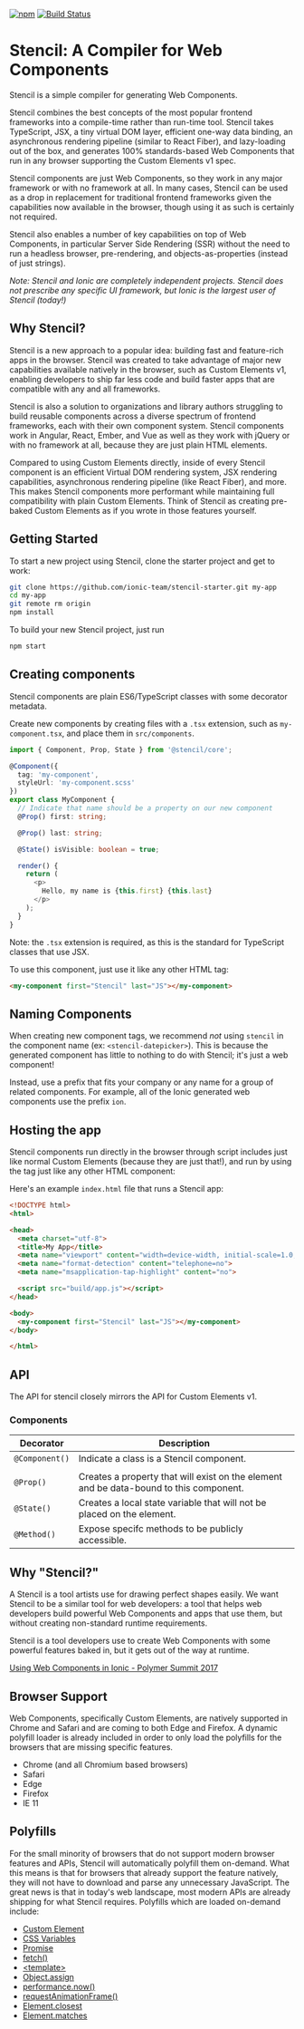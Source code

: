 [![npm][npm-badge]][npm-badge-url]
[![Build Status][circle-badge]][circle-badge-url]
# Stencil: A Compiler for Web Components

Stencil is a simple compiler for generating Web Components.

Stencil combines the best concepts of the most popular frontend frameworks into a compile-time rather than run-time tool.  Stencil takes TypeScript, JSX, a tiny virtual DOM layer, efficient one-way data binding, an asynchronous rendering pipeline (similar to React Fiber), and lazy-loading out of the box, and generates 100% standards-based Web Components that run in any browser supporting the Custom Elements v1 spec.

Stencil components are just Web Components, so they work in any major framework or with no framework at all. In many cases, Stencil can be used as a drop in replacement for traditional frontend frameworks given the capabilities now available in the browser, though using it as such is certainly not required.

Stencil also enables a number of key capabilities on top of Web Components, in particular Server Side Rendering (SSR) without the need to run a headless browser, pre-rendering, and objects-as-properties (instead of just strings).

*Note: Stencil and Ionic are completely independent projects. Stencil does not prescribe any specific UI framework, but Ionic is the largest user of Stencil (today!)*

## Why Stencil?

Stencil is a new approach to a popular idea: building fast and feature-rich apps in the browser. Stencil was created to take advantage of major new capabilities available natively in the browser, such as Custom Elements v1, enabling developers to ship far less code and build faster apps that are compatible with any and all frameworks.

Stencil is also a solution to organizations and library authors struggling to build reusable components across a diverse spectrum of frontend frameworks, each with their own component system. Stencil components work in Angular, React, Ember, and Vue as well as they work with jQuery or with no framework at all, because they are just plain HTML elements.

Compared to using Custom Elements directly, inside of every Stencil component is an efficient Virtual DOM rendering system, JSX rendering capabilities, asynchronous rendering pipeline (like React Fiber), and more. This makes Stencil components more performant while maintaining full compatibility with plain Custom Elements. Think of Stencil as creating pre-baked Custom Elements as if you wrote in those features yourself.

## Getting Started

To start a new project using Stencil, clone the starter project and get to work:

```bash
git clone https://github.com/ionic-team/stencil-starter.git my-app
cd my-app
git remote rm origin
npm install
```

To build your new Stencil project, just run

```bash
npm start
```


## Creating components

Stencil components are plain ES6/TypeScript classes with some decorator metadata.

Create new components by creating files with a `.tsx` extension, such as `my-component.tsx`, and place them in `src/components`.

```typescript
import { Component, Prop, State } from '@stencil/core';

@Component({
  tag: 'my-component',
  styleUrl: 'my-component.scss'
})
export class MyComponent {
  // Indicate that name should be a property on our new component
  @Prop() first: string;

  @Prop() last: string;

  @State() isVisible: boolean = true;

  render() {
    return (
      <p>
        Hello, my name is {this.first} {this.last}
      </p>
    );
  }
}
```

Note: the `.tsx` extension is required, as this is the standard for TypeScript classes that use JSX.

To use this component, just use it like any other HTML tag:

```html
<my-component first="Stencil" last="JS"></my-component>
```

## Naming Components

When creating new component tags, we recommend _not_ using `stencil` in the component name (ex: `<stencil-datepicker>`). This is because the generated component has little to nothing to do with Stencil; it's just a web component!

Instead, use a prefix that fits your company or any name for a group of related components. For example, all of the Ionic generated web components use the prefix `ion`.

## Hosting the app

Stencil components run directly in the browser through script includes just like normal Custom Elements (because they are just that!), and run by using the tag just like any other HTML component:

Here's an example `index.html` file that runs a Stencil app:

```html
<!DOCTYPE html>
<html>

<head>
  <meta charset="utf-8">
  <title>My App</title>
  <meta name="viewport" content="width=device-width, initial-scale=1.0, minimum-scale=1.0, maximum-scale=1.0, user-scalable=no">
  <meta name="format-detection" content="telephone=no">
  <meta name="msapplication-tap-highlight" content="no">

  <script src="build/app.js"></script>
</head>

<body>
  <my-component first="Stencil" last="JS"></my-component>
</body>

</html>
```

## API

The API for stencil closely mirrors the API for Custom Elements v1.

### Components

| Decorator      | Description                             |
| -------------- | ---                                     |
| `@Component()` | Indicate a class is a Stencil component. |
|                |                                         |
| `@Prop()`      | Creates a property that will exist on the element and be data-bound to this component.  |
| `@State()`     | Creates a local state variable that will not be placed on the element. |
| `@Method()`    | Expose specifc methods to be publicly accessible. |


## Why "Stencil?"

A Stencil is a tool artists use for drawing perfect shapes easily. We want Stencil to be a similar tool for web developers: a tool that helps web developers build powerful Web Components and apps that use them, but without creating non-standard runtime requirements.

Stencil is a tool developers use to create Web Components with some powerful features baked in, but it gets out of the way at runtime.

[Using Web Components in Ionic - Polymer Summit 2017](https://youtu.be/UfD-k7aHkQE)


## Browser Support

Web Components, specifically Custom Elements, are natively supported in Chrome and Safari and are coming to both Edge and Firefox. A dynamic polyfill loader is already included in order to only load the polyfills for the browsers that are missing specific features.

 - Chrome (and all Chromium based browsers)
 - Safari
 - Edge
 - Firefox
 - IE 11


## Polyfills

For the small minority of browsers that do not support modern browser features and APIs, Stencil will automatically polyfill them on-demand. What this means is that for browsers that already support the feature natively, they will not have to download and parse any unnecessary JavaScript. The great news is that in today's web landscape, most modern APIs are already shipping for what Stencil requires. Polyfills which are loaded on-demand include:

 - [Custom Element](https://github.com/WebReflection/document-register-element)
 - [CSS Variables](https://github.com/webcomponents/shadycss)
 - [Promise](https://github.com/stefanpenner/es6-promise)
 - [fetch()](https://github.com/github/fetch)
 - [&lt;template&gt;](https://github.com/webcomponents/template)
 - [Object.assign](https://developer.mozilla.org/en-US/docs/Web/JavaScript/Reference/Global_Objects/Object/assign)
 - [performance.now()](https://gist.github.com/paulirish/5438650)
 - [requestAnimationFrame()](https://gist.github.com/paulirish/1579671)
 - [Element.closest](https://github.com/jonathantneal/closest)
 - [Element.matches](https://github.com/jonathantneal/closest)

[npm-badge]: https://img.shields.io/npm/v/@stencil/core.svg
[npm-badge-url]: https://www.npmjs.com/package/@stencil/core
[circle-badge]: https://circleci.com/gh/ionic-team/stencil.svg?style=shield
[circle-badge-url]: https://circleci.com/gh/ionic-team/stencil
